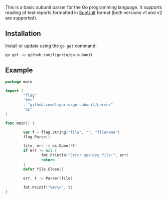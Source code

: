 This is a basic subunit parser for the Go programming language. It supports
reading of test reports formatted in
[SubUnit](https://github.com/testing-cabal/subunit) format (both versions v1
and v2 are supported).

## Installation

Install or update using the `go get` command:

	go get -u github.com/ligurio/go-subunit

## Example

```go
package main

import (
        "flag"
        "fmt"
        . "github.com/ligurio/go-subunit/parser"
        "os"
)

func main() {

        var f = flag.String("file", "", "filename")
        flag.Parse()

        file, err := os.Open(*f)
        if err != nil {
                fmt.Println("Error opening file:", err)
                return
        }
        defer file.Close()

        err, t := Parser(file)

        fmt.Printf("%#v\n", t)
}
```
